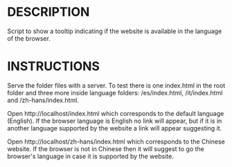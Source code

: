 # DESCRIPTION

Script to show a tooltip indicating if the website is available in the language of the browser.

# INSTRUCTIONS

Serve the folder files with a server.
To test there is one index.html in the root folder and three more inside language folders: /es/index.html, /it/index.html and /zh-hans/index.html.

Open http://localhost/index.html which corresponds to the default language (English).
If the browser language is English no link will appear, but if it is in another language supported by the website a link will appear suggesting it.

Open http://localhost/zh-hans/index.html which corresponds to the Chinese website.
If the browser is not in Chinese then it will suggest to go the browser's language in case it is supported by the website.